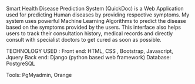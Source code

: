 Smart Health Disease Prediction System (QuickDoc) is a Web Application used for predicting Human diseases by providing respective symptoms. My system uses powerful Machine Learning Algorithms to predict the disease based on the symptoms provided by the users. This interface also helps users to track their consultation history, medical records and directly consult with specialist doctors to get cured as soon as possible.

 TECHNOLOGY USED :
 Front end: HTML, CSS , Bootstrap, Javascript, Jquery 
 Back end: Django (python based web framework) 
 Database: PostgreSQL 
 
 Tools: PgMyadmin, Orange 
